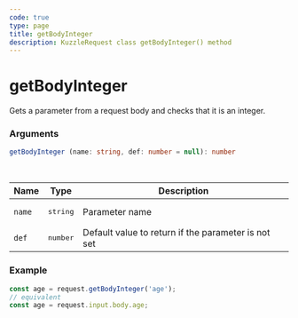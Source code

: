 ```yaml
---
code: true
type: page
title: getBodyInteger
description: KuzzleRequest class getBodyInteger() method
---
```


# getBodyInteger

<SinceBadge version="auto-version" />

Gets a parameter from a request body and checks that it is an integer.

### Arguments

```ts
getBodyInteger (name: string, def: number = null): number
```

</br>

| Name   | Type              | Description    |
|--------|-------------------|----------------|
| `name` | <pre>string</pre> | Parameter name |
| `def` | <pre>number</pre> | Default value to return if the parameter is not set |


### Example

```ts
const age = request.getBodyInteger('age');
// equivalent
const age = request.input.body.age;
```
